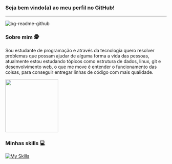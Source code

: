 ### Seja bem vindo(a) ao meu perfil no GitHub!  
<hr>

![bg-readme-github](https://github.com/luizbrito6/luizbrito6/assets/112624030/548d323e-37c4-4f0c-b037-d0baab0ffdeb)





### Sobre mim 🕵️
Sou estudante de programação e através da tecnologia quero resolver problemas que possam ajudar de alguma forma a vida das pessoas, atualmente estou estudando tópicos como estrutura de dados, linux, git e desenvolvimento web, o que me move é entender o funcionamento das coisas, para conseguir entregar linhas de código com mais qualidade. 

 <img height="165em" src="https://github-readme-stats.vercel.app/api?username=luizbrito6&show_icons=true&theme=dark&include_all_commits=true&count_private=true"/>
 
### Minhas skills 💻

[![My Skills](https://skillicons.dev/icons?i=js,html,css,azure,figma,git,github,sass,tailwind,styledcomponents,docker,linux)](https://skillicons.dev)
